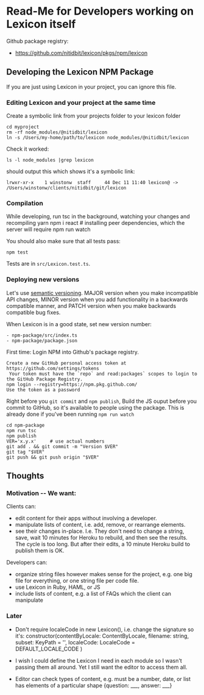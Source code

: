 Read-Me for Developers working on Lexicon itself
================================================

Github package registry:
- https://github.com/nitidbit/lexicon/pkgs/npm/lexicon


Developing the Lexicon NPM Package
----------------------------------

If you are just using Lexicon in your project, you can ignore this file.

### Editing Lexicon and your project at the same time
Create a symbolic link from your projects folder to your lexicon folder

    cd myproject
    rm -rf node_modules/@nitidbit/lexicon
    ln -s /Users/my-home/path/to/lexicon node_modules/@nitidbit/lexicon

Check it worked:

    ls -l node_modules |grep lexicon

should output this which shows it's a symbolic link:

    lrwxr-xr-x    1 winstonw  staff     44 Dec 11 11:40 lexicon@ -> /Users/winstonw/clients/nitidbit/git/lexicon

### Compilation

While developing, run tsc in the background, watching your changes and recompiling
    yarn
    npm i react # installing peer dependencies, which the server will require
    npm run watch

You should also make sure that all tests pass:

    npm test

Tests are in `src/Lexicon.test.ts`.

### Deploying new versions

Let's use [semantic versioning](https://semver.org).
MAJOR version when you make incompatible API changes,
MINOR version when you add functionality in a backwards compatible manner, and
PATCH version when you make backwards compatible bug fixes.

When Lexicon is in a good state, set new version number:

    - npm-package/src/index.ts
    - npm-package/package.json

First time: Login NPM into Github's package registry.

    Create a new GitHub personal access token at https://github.com/settings/tokens
     Your token must have the `repo` and read:packages` scopes to login to the GitHub Package Registry.
    npm login --registry=https://npm.pkg.github.com/
    Use the token as a password

Right before you `git commit` and `npm publish`, Build the JS ouput before you commit to GitHub, so it's
available to people using the package. This is already done if you've been running `npm run watch`

    cd npm-package
    npm run tsc
    npm publish
    VER='x.y.x'     # use actual numbers
    git add . && git commit -m "Version $VER"
    git tag "$VER"
    git push && git push origin "$VER"


Thoughts
--------

### Motivation -- We want:

Clients can:
- edit content for their apps without involving a developer.
- manipulate lists of content, i.e. add, remove, or rearrange elements.
- see their changes in-place. I.e. They don't need to change a string, save, wait 10
  minutes for Heroku to rebuild, and then see the results. The cycle is too long. But after their
  edits, a 10 minute Heroku build to publish them is OK.

Developers can:
- organize string files however makes sense for the project, e.g. one big file for
  everything, or one string file per code file.
- use Lexicon in Ruby, HAML, or JS
- include lists of content, e.g. a list of FAQs which the client can manipulate


### Later

- Don't require localeCode in new Lexicon(), i.e. change the signature so it's:
      constructor(contentByLocale: ContentByLocale,
                  filename: string,
                  subset: KeyPath = '',
                  localeCode: LocaleCode = DEFAULT_LOCALE_CODE
                  )

- I wish I could define the Lexicon I need in each module so I wasn't passing them all around. Yet I
  still want the editor to access them all.

- Editor can check types of content, e.g. must be a number, date, or list has elements of a
  particular shape {question: ___, answer: ___}

